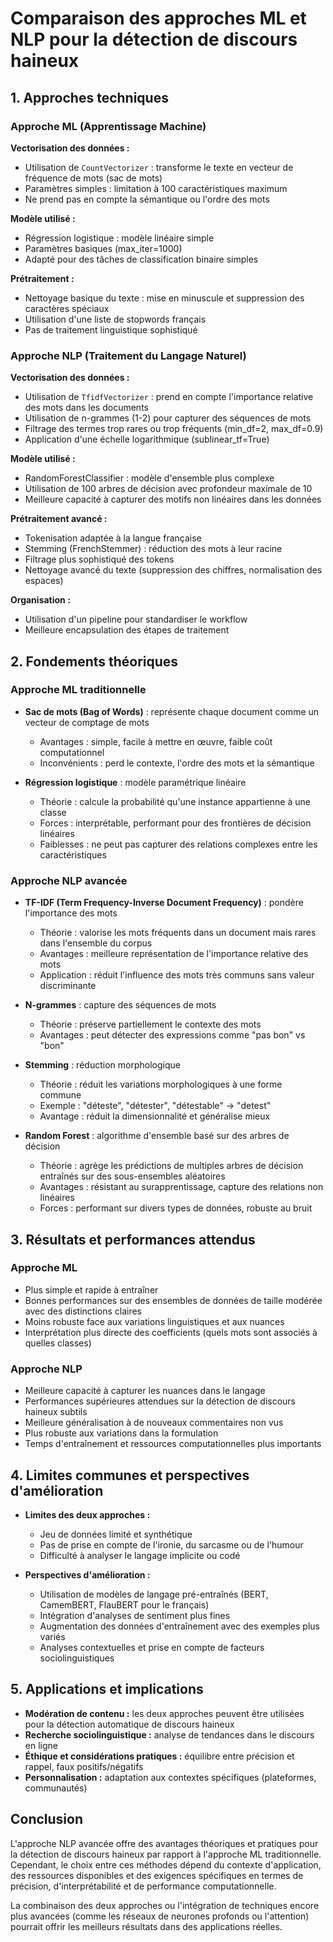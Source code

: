 # Comparaison des approches ML et NLP pour la détection de discours haineux

## 1. Approches techniques

### Approche ML (Apprentissage Machine)

**Vectorisation des données :**
- Utilisation de `CountVectorizer` : transforme le texte en vecteur de fréquence de mots (sac de mots)
- Paramètres simples : limitation à 100 caractéristiques maximum
- Ne prend pas en compte la sémantique ou l'ordre des mots

**Modèle utilisé :**
- Régression logistique : modèle linéaire simple
- Paramètres basiques (max_iter=1000)
- Adapté pour des tâches de classification binaire simples

**Prétraitement :**
- Nettoyage basique du texte : mise en minuscule et suppression des caractères spéciaux
- Utilisation d'une liste de stopwords français
- Pas de traitement linguistique sophistiqué

### Approche NLP (Traitement du Langage Naturel)

**Vectorisation des données :**
- Utilisation de `TfidfVectorizer` : prend en compte l'importance relative des mots dans les documents
- Utilisation de n-grammes (1-2) pour capturer des séquences de mots
- Filtrage des termes trop rares ou trop fréquents (min_df=2, max_df=0.9)
- Application d'une échelle logarithmique (sublinear_tf=True)

**Modèle utilisé :**
- RandomForestClassifier : modèle d'ensemble plus complexe
- Utilisation de 100 arbres de décision avec profondeur maximale de 10
- Meilleure capacité à capturer des motifs non linéaires dans les données

**Prétraitement avancé :**
- Tokenisation adaptée à la langue française
- Stemming (FrenchStemmer) : réduction des mots à leur racine
- Filtrage plus sophistiqué des tokens
- Nettoyage avancé du texte (suppression des chiffres, normalisation des espaces)

**Organisation :**
- Utilisation d'un pipeline pour standardiser le workflow
- Meilleure encapsulation des étapes de traitement

## 2. Fondements théoriques

### Approche ML traditionnelle

- **Sac de mots (Bag of Words)** : représente chaque document comme un vecteur de comptage de mots
  - Avantages : simple, facile à mettre en œuvre, faible coût computationnel
  - Inconvénients : perd le contexte, l'ordre des mots et la sémantique

- **Régression logistique** : modèle paramétrique linéaire
  - Théorie : calcule la probabilité qu'une instance appartienne à une classe
  - Forces : interprétable, performant pour des frontières de décision linéaires
  - Faiblesses : ne peut pas capturer des relations complexes entre les caractéristiques

### Approche NLP avancée

- **TF-IDF (Term Frequency-Inverse Document Frequency)** : pondère l'importance des mots
  - Théorie : valorise les mots fréquents dans un document mais rares dans l'ensemble du corpus
  - Avantages : meilleure représentation de l'importance relative des mots
  - Application : réduit l'influence des mots très communs sans valeur discriminante

- **N-grammes** : capture des séquences de mots
  - Théorie : préserve partiellement le contexte des mots
  - Avantages : peut détecter des expressions comme "pas bon" vs "bon"

- **Stemming** : réduction morphologique
  - Théorie : réduit les variations morphologiques à une forme commune
  - Exemple : "déteste", "détester", "détestable" → "detest"
  - Avantage : réduit la dimensionnalité et généralise mieux

- **Random Forest** : algorithme d'ensemble basé sur des arbres de décision
  - Théorie : agrège les prédictions de multiples arbres de décision entraînés sur des sous-ensembles aléatoires
  - Avantages : résistant au surapprentissage, capture des relations non linéaires
  - Forces : performant sur divers types de données, robuste au bruit

## 3. Résultats et performances attendus

### Approche ML
- Plus simple et rapide à entraîner
- Bonnes performances sur des ensembles de données de taille modérée avec des distinctions claires
- Moins robuste face aux variations linguistiques et aux nuances
- Interprétation plus directe des coefficients (quels mots sont associés à quelles classes)

### Approche NLP
- Meilleure capacité à capturer les nuances dans le langage
- Performances supérieures attendues sur la détection de discours haineux subtils
- Meilleure généralisation à de nouveaux commentaires non vus
- Plus robuste aux variations dans la formulation
- Temps d'entraînement et ressources computationnelles plus importants

## 4. Limites communes et perspectives d'amélioration

- **Limites des deux approches :**
  - Jeu de données limité et synthétique
  - Pas de prise en compte de l'ironie, du sarcasme ou de l'humour
  - Difficulté à analyser le langage implicite ou codé

- **Perspectives d'amélioration :**
  - Utilisation de modèles de langage pré-entraînés (BERT, CamemBERT, FlauBERT pour le français)
  - Intégration d'analyses de sentiment plus fines
  - Augmentation des données d'entraînement avec des exemples plus variés
  - Analyses contextuelles et prise en compte de facteurs sociolinguistiques

## 5. Applications et implications

- **Modération de contenu :** les deux approches peuvent être utilisées pour la détection automatique de discours haineux
- **Recherche sociolinguistique :** analyse de tendances dans le discours en ligne
- **Éthique et considérations pratiques :** équilibre entre précision et rappel, faux positifs/négatifs
- **Personnalisation :** adaptation aux contextes spécifiques (plateformes, communautés)

## Conclusion

L'approche NLP avancée offre des avantages théoriques et pratiques pour la détection de discours haineux par rapport à l'approche ML traditionnelle. Cependant, le choix entre ces méthodes dépend du contexte d'application, des ressources disponibles et des exigences spécifiques en termes de précision, d'interprétabilité et de performance computationnelle.

La combinaison des deux approches ou l'intégration de techniques encore plus avancées (comme les réseaux de neurones profonds ou l'attention) pourrait offrir les meilleurs résultats dans des applications réelles. 